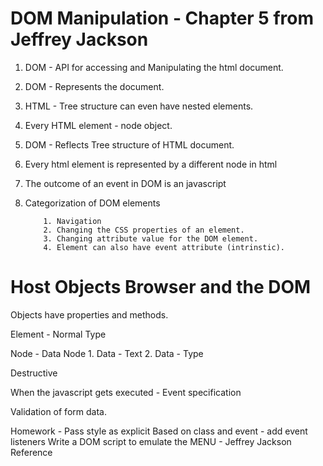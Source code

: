 # DOM Manipulation - Chapter 5 from Jeffrey Jackson

1. DOM - API for accessing and Manipulating the html document.

2. DOM - Represents the document.

3. HTML - Tree structure can even have nested elements.

4. Every HTML element - node object.

5. DOM - Reflects  Tree structure of HTML document.

6. Every html element is represented by a different node in html

7. The outcome of an event in DOM is an javascript


8. Categorization of DOM elements

           1. Navigation
           2. Changing the CSS properties of an element.
           3. Changing attribute value for the DOM element.
           4. Element can also have event attribute (intrinstic).

# Host Objects Browser and the DOM

Objects have properties and methods.

Element - Normal Type

Node -  Data Node
        1. Data - Text
        2. Data - Type

Destructive

When the javascript gets executed - Event specification

Validation of form data.


Homework - Pass style as explicit
Based on class and event - add event listeners
Write a DOM script to emulate the MENU - Jeffrey Jackson Reference
